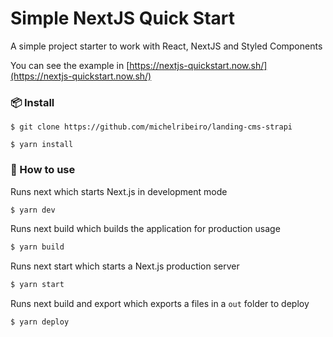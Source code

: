 # Simple NextJS Quick Start

A simple project starter to work with React, NextJS and Styled Components

You can see the example in [https://nextjs-quickstart.now.sh/](https://nextjs-quickstart.now.sh/)

### 📦 Install

```
$ git clone https://github.com/michelribeiro/landing-cms-strapi

$ yarn install
```

### 🔨 How to use

Runs next which starts Next.js in development mode

```bash
$ yarn dev
```

Runs next build which builds the application for production usage

```bash
$ yarn build
```

Runs next start which starts a Next.js production server

```bash
$ yarn start
```

Runs next build and export which exports a files in a `out` folder to deploy

```bash
$ yarn deploy
```
